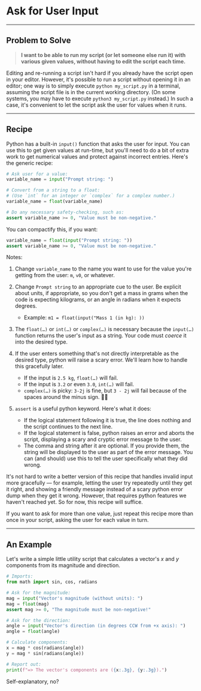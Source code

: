 # Ask for User Input

___
## Problem to Solve

> **I want to be able to run my script (or let someone else run it) with various given values, without having to edit the script each time.**

Editing and re-running a script isn't hard if you already have the script open in your editor. However, it's possible to run a script without opening it in an editor; one way is to simply execute `python my_script.py` in a terminal, assuming the script file is in the current working directory. (On some systems, you may have to execute `python3 my_script.py` instead.) In such a case, it's convenient to let the script ask the user for values when it runs.

___
## Recipe

Python has a built-in `input()` function that asks the user for input. You can use this to get given values at run-time, but you'll need to do a bit of extra work to get numerical values and protect against incorrect entries. Here's the generic recipe:

```python
# Ask user for a value:
variable_name = input("Prompt string: ")

# Convert from a string to a float:
# (Use `int` for an integer or `complex` for a complex number.)
variable_name = float(variable_name)

# Do any necessary safety-checking, such as:
assert variable_name >= 0, "Value must be non-negative."

```

You can compactify this, if you want:
```python
variable_name = float(input("Prompt string: "))
assert variable_name >= 0, "Value must be non-negative."
```

Notes:

1. Change `variable_name` to the name you want to use for the value you're getting from the user: `m`, `v0`, or whatever.

2. Change `Prompt string` to an appropriate cue to the user. Be explicit about units, if appropriate, so you don't get a mass in grams when the code is expecting kilograms, or an angle in radians when it expects degrees.
    - Example: `m1 = float(input("Mass 1 (in kg): ))`

3. The `float(…)` or `int(…)` or `complex(…)` is necessary because the `input(…)` function returns the user's input as a string. Your code must _coerce_ it into the desired type.

4. If the user enters something that's not directly interpretable as the desired type, python will raise a scary error. We'll learn how to handle this gracefully later.
    - If the input is `2.5 kg`, `float(…)` will fail.
    - If the input is `3.2` or even `3.0`, `int(…)` will fail.
    - `complex(…)` is picky: `3-2j` is fine, but `3 - 2j` will fail because of the spaces around the minus sign. 🤷‍♂️

5. `assert` is a useful python keyword. Here's what it does:
    - If the logical statement following it is true, the line does nothing and the script continues to the next line.
    - If the logical statement is false, python raises an error and aborts the script, displaying a scary and cryptic error message to the user.
    - The comma and string after it are optional. If you provide them, the string will be displayed to the user as part of the error message. You can (and should) use this to tell the user specifically what they did wrong.

It's not hard to write a better version of this recipe that handles invalid input more gracefully — for example, letting the user try repeatedly until they get it right, and showing a friendly message instead of a scary python error dump when they get it wrong. However, that requires python features we haven't reached yet. So for now, this recipe will suffice.

If you want to ask for more than one value, just repeat this recipe more than once in your script, asking the user for each value in turn.

___
## An Example

Let's write a simple little utility script that calculates a vector's $x$ and $y$ components from its magnitude and direction.

```python
# Imports:
from math import sin, cos, radians

# Ask for the magnitude:
mag = input("Vector's magnitude (without units): ")
mag = float(mag)
assert mag >= 0, "The magnitude must be non-negative!"

# Ask for the direction:
angle = input("Vector's direction (in degrees CCW from +x axis): ")
angle = float(angle)

# Calculate components:
x = mag * cos(radians(angle))
y = mag * sin(radians(angle))

# Report out:
print(f"=> The vector's components are ({x:.3g}, {y:.3g}).")
```

Self-explanatory, no?
